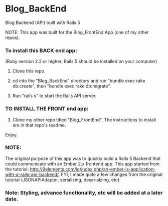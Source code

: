 # Blog_BackEnd
Blog Backend (API) built with Rails 5

NOTE: This app was built for the Blog_FrontEnd App (one of my other repos).

### To install this BACK end app:
(Ruby version 2.2 or higher, Rails 5 should be installed on your computer)
1. Clone this repo.  

2. cd into the "Blog_BackEnd" directory and run "bundle exec rake db:create", then "bundle exec rake db:migrate".  

3. Run "rails s" to start the Rails API server.

### TO INSTALL THE FRONT end app:
3. Clone my other repo titled "Blog_FrontEnd".  The instructions to install are in that repo's readme.  

Enjoy.

### NOTE:
The original purpose of this app was to quickly build a Rails 5 Backend that could communicate with an Ember 2.x frontend app. This app started from the tutorial: http://9elements.com/io/index.php/an-ember-js-application-with-a-rails-api-backend/.  FYI, I made quite a few changes from the original tutorial (JSONAPIAdapter, serializing, deserialzing, etc).

### Note: Styling, advance functionality, etc will be added at a later date. ###
